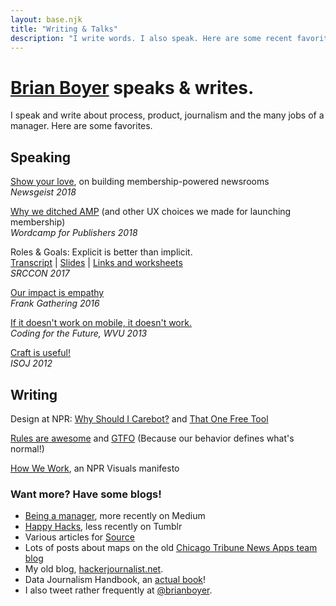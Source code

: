 ```yaml
---
layout: base.njk
title: "Writing & Talks"
description: "I write words. I also speak. Here are some recent favorites."
---
```


# [Brian Boyer](/) speaks & writes.

I speak and write about process, product, journalism and the many jobs of a manager. Here are some favorites.

## Speaking
[Show your love](https://www.youtube.com/watch?v=e5IpYBldzHo), on building membership-powered newsrooms
<br/>*Newsgeist 2018*

[Why we ditched AMP](https://2018-chicago.publishers.wordcamp.org/session/why-we-ditched-amp-and-other-ux-choices-we-made-for-launching-membership/) (and other UX choices we made for launching membership)
<br/>*Wordcamp for Publishers 2018*

Roles & Goals: Explicit is better than implicit.<br/>
[Transcript](https://2017.srccon.org/transcripts/SRCCON2017-goals-roles/) | [Slides](https://docs.google.com/presentation/d/1pPN33oy_iLS4BlZkVselMLvBXtZnyWPVbrD6flJC080/edit?usp=sharing) | [Links and worksheets](https://etherpad.opennews.org/p/SRCCON2017-goals-roles)
<br/>*SRCCON 2017*

[Our impact is empathy](https://vimeo.com/156777701)
<br/>*Frank Gathering 2016*

[If it doesn't work on mobile, it doesn't work.](https://www.youtube.com/watch?v=18BhZIN_WRA)
<br/>*Coding for the Future, WVU 2013*

[Craft is useful!](https://vimeo.com/44747892)
<br/>*ISOJ 2012*

## Writing
Design at NPR: [Why Should I Carebot?](https://npr.design/why-should-i-carebot-593221f7b8ee) and [That One Free Tool](https://npr.design/that-one-free-tool-ab585438696d)

[Rules are awesome](https://medium.com/@brianboyer/rules-are-awesome-4874307fe14f) and [GTFO](https://medium.com/@brianboyer/gtfo-16877e0d7e8e) (Because our behavior defines what's normal!)

[How We Work](http://blog.apps.npr.org/2014/06/04/how-we-work.html), an NPR Visuals manifesto

### Want more? Have some blogs!

- [Being a manager](https://medium.com/@brianboyer), more recently on Medium
- [Happy Hacks](http://happyhacks.tumblr.com/), less recently on Tumblr
- Various articles for [Source](https://source.opennews.org/people/brian-boyer/)
- Lots of posts about maps on the old [Chicago Tribune News Apps team blog](https://newsapps.wordpress.com/author/bboyer/)
- My old blog, [hackerjournalist.net](https://hackerjournalist.net/).
- Data Journalism Handbook, an [actual book](https://datajournalismhandbook.org/handbook/one)!
- I also tweet rather frequently at [@brianboyer](https://twitter.com/brianboyer).
